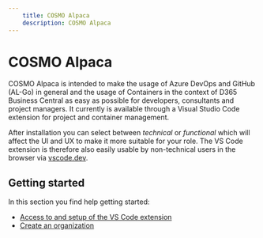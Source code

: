 ```yaml
---
    title: COSMO Alpaca
    description: COSMO Alpaca
---
```


# COSMO Alpaca

COSMO Alpaca is intended to make the usage of Azure DevOps and GitHub (AL-Go) in general and the usage of Containers in the context of D365 Business Central as easy as possible for developers, consultants and project managers. It currently is available through a Visual Studio Code extension for project and container management.

After installation you can select between *technical* or *functional* which will affect the UI and UX to make it more suitable for your role. The VS Code extension is therefore also easily usable by non-technical users in the browser via [vscode.dev](https://vscode.dev/).

## Getting started

In this section you find help getting started:

- [Access to and setup of the VS Code extension](getting-started/access-and-setup-vsce.md)
- [Create an organization](getting-started/create-org.md)

